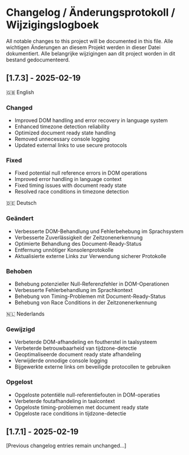 # Changelog / Änderungsprotokoll / Wijzigingslogboek

All notable changes to this project will be documented in this file.
Alle wichtigen Änderungen an diesem Projekt werden in dieser Datei dokumentiert.
Alle belangrijke wijzigingen aan dit project worden in dit bestand gedocumenteerd.

## [1.7.3] - 2025-02-19

🇬🇧 English
### Changed
- Improved DOM handling and error recovery in language system
- Enhanced timezone detection reliability
- Optimized document ready state handling
- Removed unnecessary console logging
- Updated external links to use secure protocols

### Fixed
- Fixed potential null reference errors in DOM operations
- Improved error handling in language context
- Fixed timing issues with document ready state
- Resolved race conditions in timezone detection

🇩🇪 Deutsch
### Geändert
- Verbesserte DOM-Behandlung und Fehlerbehebung im Sprachsystem
- Verbesserte Zuverlässigkeit der Zeitzonenerkennung
- Optimierte Behandlung des Document-Ready-Status
- Entfernung unnötiger Konsolenprotokolle
- Aktualisierte externe Links zur Verwendung sicherer Protokolle

### Behoben
- Behebung potenzieller Null-Referenzfehler in DOM-Operationen
- Verbesserte Fehlerbehandlung im Sprachkontext
- Behebung von Timing-Problemen mit Document-Ready-Status
- Behebung von Race Conditions in der Zeitzonenerkennung

🇳🇱 Nederlands
### Gewijzigd
- Verbeterde DOM-afhandeling en foutherstel in taalsysteem
- Verbeterde betrouwbaarheid van tijdzone-detectie
- Geoptimaliseerde document ready state afhandeling
- Verwijderde onnodige console logging
- Bijgewerkte externe links om beveiligde protocollen te gebruiken

### Opgelost
- Opgeloste potentiële null-referentiefouten in DOM-operaties
- Verbeterde foutafhandeling in taalcontext
- Opgeloste timing-problemen met document ready state
- Opgeloste race conditions in tijdzone-detectie

## [1.7.1] - 2025-02-19

[Previous changelog entries remain unchanged...]